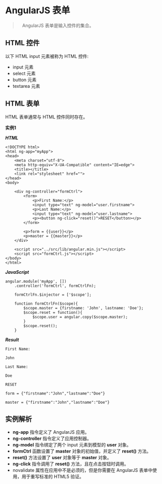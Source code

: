 # AngularJS 表单

>　AngularJS 表单是输入控件的集合。

## HTML 控件

以下 HTML input 元素被称为 HTML 控件:

- input 元素
- select 元素
- button 元素
- textarea 元素

## HTML 表单

HTML 表单通常与 HTML 控件同时存在。

**实例1**

***HTML***

```
<!DOCTYPE html>
<html ng-app="myApp">
<head>
	<meta charset="utf-8">
	<meta http-equiv="X-UA-Compatible" content="IE=edge">
	<title></title>
	<link rel="stylesheet" href="">
</head>
<body>
	
	<div ng-controller="formCtrl">
		<form>
			<p>First Name:</p>
			<input type="text" ng-model="user.firstname">
			<p>Last Name:</p>
			<input type="text" ng-model="user.lastname">
			<p><button ng-click="reset()">RESET</button></p>
		</form>

		<p>form = {{user}}</p>
		<p>master = {{master}}</p>
	</div>	
	
	<script src="../src/lib/angular.min.js"></script>
	<script src="formCtrl.js"></script>
</body>
</html>
```

***JavaScript***

```
angular.module('myApp', [])
	.controller('formCtrl', formCtrlFn);

	formCtrlFn.$injector = ['$scope'];

	function formCtrlFn($scope){
		$scope.master = {firstname: 'John', lastname: 'Doe'};
		$scope.reset = function(){
			$scope.user = angular.copy($scope.master);
		}
		$scope.reset();
	}
```

***Result***

```
First Name:

John

Last Name:

Doe

RESET

form = {"firstname":"John","lastname":"Doe"}

master = {"firstname":"John","lastname":"Doe"}
```

## 实例解析

- **ng-app** 指令定义了 AngularJS 应用。
- **ng-controller** 指令定义了应用控制器。
- **ng-model** 指令绑定了两个 input 元素到模型的 **user** 对象。
- **formCtrl** 函数设置了 **master** 对象的初始值，并定义了 **reset()** 方法。
- **reset()** 方法设置了 **user** 对象等于 **master** 对象。
- **ng-click** 指令调用了 **reset()** 方法，且在点击按钮时调用。
- novalidate 属性在应用中不是必须的，但是你需要在 AngularJS 表单中使用，用于重写标准的 HTML5 验证。